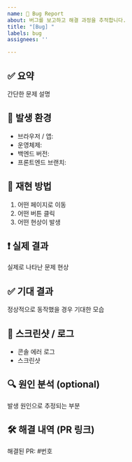 ```yaml
---
name: 🐛 Bug Report
about: 버그를 보고하고 해결 과정을 추적합니다.
title: "[Bug] "
labels: bug
assignees: ''

---
```


## ✅ 요약
간단한 문제 설명

## 📱 발생 환경
- 브라우저 / 앱: 
- 운영체제: 
- 백엔드 버전: 
- 프론트엔드 브랜치: 

## 🐾 재현 방법
1. 어떤 페이지로 이동
2. 어떤 버튼 클릭
3. 어떤 현상이 발생

## ❗ 실제 결과
실제로 나타난 문제 현상

## ✅ 기대 결과
정상적으로 동작했을 경우 기대한 모습

## 📸 스크린샷 / 로그
- 콘솔 에러 로그
- 스크린샷

## 🔍 원인 분석 (optional)
발생 원인으로 추정되는 부분

## 🛠️ 해결 내역 (PR 링크)
해결된 PR: #번호
